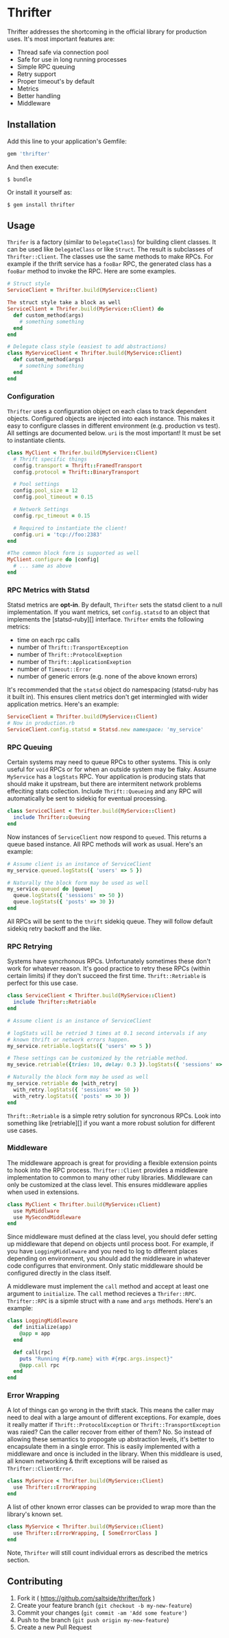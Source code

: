 # Thrifter

Thrifter addresses the shortcoming in the official library for
production uses. It's most important features are:

* Thread safe via connection pool
* Safe for use in long running processes
* Simple RPC queuing
* Retry support
* Proper timeout's by default
* Metrics
* Better handling
* Middleware

## Installation

Add this line to your application's Gemfile:

```ruby
gem 'thrifter'
```

And then execute:

    $ bundle

Or install it yourself as:

    $ gem install thrifter

## Usage

`Thrifer` is a factory (similar to `DelegateClass`) for building
client classes. It can be used like `DelegateClass` or like `Struct`.
The result is subclasses of `Thrifter::Client`. The classes use the
same methods to make RPCs. For example if the thrift service has a
`fooBar` RPC, the generated class has a `fooBar` method to invoke the
RPC. Here are some examples.

```ruby
# Struct style
ServiceClient = Thrifter.build(MyService::Client)

The struct style take a block as well
ServiceClient = Thrifer.build(MyService::Client) do
  def custom_method(args)
    # something something
  end
end

# Delegate class style (easiest to add abstractions)
class MyServiceClient < Thrifter.build(MyService::Client)
  def custom_method(args)
    # something something
  end
end
```

### Configuration

`Thrifter` uses a configuration object on each class to track
dependent objects. Configured objects are injected into each instance.
This makes it easy to configure classes in different environment (e.g.
production vs test). All settings are documented below. `uri` is the
most important! It must be set to instantiate clients.

```ruby
class MyClient < Thrifer.build(MyService::Client)
  # Thrift specific things
  config.transport = Thrift::FramedTransport
  config.protocol = Thrift::BinaryTransport

  # Pool settings
  config.pool_size = 12
  config.pool_timeout = 0.15

  # Network Settings
  config.rpc_timeout = 0.15

  # Required to instantiate the client!
  config.uri = 'tcp://foo:2383'
end

#The common block form is supported as well
MyClient.configure do |config|
  # ... same as above
end
```

### RPC Metrics with Statsd

Statsd metrics are **opt-in**. By default, `Thrifter` sets the statsd
client to a null implementation. If you want metrics, set
`config.statsd` to an object that implements the [statsd-ruby][]
interface. `Thrifter` emits the following metrics:

* time on each rpc calls
* number of `Thrift::TransportException`
* number of `Thrift::ProtocolExeption`
* number of `Thrift::ApplicationExeption`
* number of `Timeout::Error`
* number of generic errors (e.g. none of the above known errors)

It's recommended that the `statsd` object do namespacing
(statsd-ruby has it built in). This ensures client metrics don't
get intermingled with wider application metrics. Here's an example:

```ruby
ServiceClient = Thrifter.build(MyService::Client)
# Now in production.rb
ServiceClient.config.statsd = Statsd.new namespace: 'my_service'
```

### RPC Queuing

Certain systems may need to queue RPCs to other systems. This is only
useful for `void` RPCs or for when an outside system may be flaky.
Assume `MyService` has a `logStats` RPC. Your application is producing
stats that should make it upstream, but there are intermitent network
problems effeciting stats collection. Include `Thrift::Queueing` and
any RPC will automatically be sent to sidekiq for eventual processing.

```ruby
class ServiceClient < Thrifter.build(MyService::Client)
  include Thrifter::Queuing
end
```

Now instances of `ServiceClient` now respond to `queued`. This returns
a queue based instance. All RPC methods will work as usual. Here's an
example:

```ruby
# Assume client is an instance of ServiceClient
my_service.queued.logStats({ 'users' => 5 })

# Naturally the block form may be used as well
my_service.queued do |queue|
  queue.logStats({ 'sessions' => 50 })
  queue.logStats({ 'posts' => 30 })
end
```

All RPCs will be sent to the `thrift` sidekiq queue. They will follow
default sidekiq retry backoff and the like.

### RPC Retrying

Systems have syncrhonous RPCs. Unfortunately sometimes these don't
work for whatever reason. It's good practice to retry these RPCs
(within certain limits) if they don't succeed the first time.
`Thrift::Retriable` is perfect for this use case.

```ruby
class ServiceClient < Thrifter.build(MyService::Client)
  include Thrifter::Retriable
end
```

```ruby
# Assume client is an instance of ServiceClient

# logStats will be retried 3 times at 0.1 second intervals if any
# known thrift or network errors happen.
my_service.retriable.logStats({ 'users' => 5 })

# These settings can be customized by the retriable method.
my_sevice.retriable({tries: 10, delay: 0.3 }).logStats({ 'sessions' => 50 })

# Naturally the block form may be used as well
my_service.retriable do |with_retry|
  with_retry.logStats({ 'sessions' => 50 })
  with_retry.logStats({ 'posts' => 30 })
end
```

`Thrift::Retriable` is a simple retry solution for syncronous RPCs.
Look into something like [retriable][] if you want a more robust
solution for different use cases.

### Middleware

The middleware approach is great for providing a flexible extension
points to hook into the RPC process. `Thrifter::Client` provides a
middleware implementation to common to many other ruby libraries.
Middleware can only be customized at the class level. This ensures
middleware applies when used in extensions.

```ruby
class MyClient < Thrifter.build(MyService::Client)
  use MyMiddlware
  use MySecondMiddleware
end
```

Since middleware must defined at the class level, you should defer
setting up middleware that depend on objects until process boot. For
example, if you have `LoggingMiddleware` and you need to log to
different places depending on environment, you should add the
middleware in whatever code configurres that environment. Only static
middleware should be configured directly in the class itself.

A middleware must implement the `call` method and accept at least one
argument to `initialize`. The `call` method recieves a `Thrifer::RPC`.
`Thrifter::RPC` is a sipmle struct with a `name` and `args` methods.
Here's an example:

```ruby
class LoggingMiddleware
  def initialize(app)
    @app = app
  end

  def call(rpc)
    puts "Running #{rp.name} with #{rpc.args.inspect}"
	@app.call rpc
  end
end
```

### Error Wrapping

A lot of things can go wrong in the thrift stack. This means the
caller may need to deal with a large amount of different exceptions.
For example, does it really matter if `Thrift::ProtocolException` or
`Thrift::TransportException` was raied? Can the caller recover from
either of them? No. So instead of allowing these semantics to
propogate up abstraction levels, it's better to encapsulate them in a
single error. This is easily implemented with a middleware and once is
included in the library. When this middleare is used, all known
networking & thrift exceptions will be raised as
`Thrifter::ClientError`.

```ruby
class MyService < Thrifter.build(MyService::Client)
  use Thrifter::ErrorWrapping
end
```

A list of other known error classes can be provided to wrap more than
the library's known set.

```ruby
class MyService < Thrifter.build(MyService::Client)
  use Thrifter::ErrorWrapping, [ SomeErrorClass ]
end
```

Note, `Thrifter` will still count individual errors as described the metrics
section.

## Contributing

1. Fork it ( https://github.com/saltside/thrifter/fork )
2. Create your feature branch (`git checkout -b my-new-feature`)
3. Commit your changes (`git commit -am 'Add some feature'`)
4. Push to the branch (`git push origin my-new-feature`)
5. Create a new Pull Request

